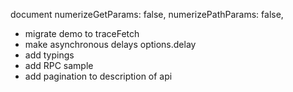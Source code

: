 document 
		numerizeGetParams: false,
		numerizePathParams: false,

- migrate demo to traceFetch
- make asynchronous delays options.delay
- add typings
- add RPC sample
- add pagination to description of api


